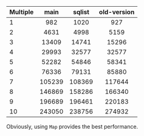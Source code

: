 | Multiple |  main  | sqlist | old-version |
|:---------|:------:|:------:|:-----------:|
| 1        |  982   |  1020  |     927     |
| 2        |  4631  |  4998  |    5159     |
| 3        | 13409  | 14741  |    15296    |
| 4        | 29993  | 32577  |    32577    |
| 5        | 52282  | 54846  |    58341    |
| 6        | 76336  | 79131  |    85880    |
| 7        | 105239 | 108369 |   117644    |
| 8        | 146869 | 158286 |   166340    |
| 9        | 196689 | 196461 |   220183    |
| 10       | 243050 | 238756 |   274932    |

Obviously, using `Map` provides the best performance. 
